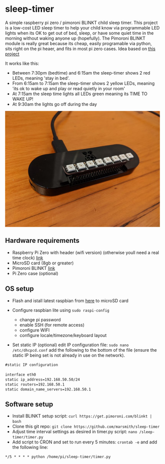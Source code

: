 # sleep-timer
A simple raspberry pi zero / pimoroni BLINKT child sleep timer.  This project is a low-cost LED sleep timer to help your child know via programmable LED lights when its OK to get out of bed, sleep, or have some quiet time in the morning without waking anyone up (hopefully).  The Pimoroni BLINKT module is really great because its cheap, easily programable via python, sits right on the pi heaer, and fits in most pi zero cases.  Idea based on [this project](https://www.instructables.com/id/White-Noise-Night-Light/)

It works like this:
- Between 7:30pm (bedtime) and 6:15am the sleep-timer shows 2 red LEDs, meaning 'stay in bed'.
- From 6:15am to 7:15am the sleep-timer shows 2 yellow LEDs, meaning 'its ok to wake up and play or read quietly in your room'
- At 7:15am the sleep time lights all LEDs green meaning its TIME TO WAKE UP!
- At 9:30am the lights go off during the day

![Sleep Timer](sleep-timer.jpg)

## Hardware requirements
- Raspberry Pi Zero with header (wifi version) (otherwise youll need a real time clock) [link](https://www.adafruit.com/product/3708)
- MicroSD card (8gb or greater)
- Pimoroni BLINKT [link](https://www.adafruit.com/product/3195)
- Pi Zero case (optional)

## OS setup
- Flash and istall latest raspbian from [here](https://www.raspberrypi.org/downloads/raspbian/) to microSD card
- Configure raspbian lite using `sudo raspi-config`
  * change pi password
  * enable SSH (for remote access)
  * configure WIFI
  * configure locale/timezone/keyboard layout
  
- Set static IP (optional)
edit IP configuration file: `sudo nano /etc/dhcpcd.conf` add the following to the bottom of the file (ensure the static IP being set is not already in use on the network).

```
#static IP configuration 

interface eth0
static ip_address=192.168.50.50/24 
static routers=192.168.50.1 
static domain_name_servers=192.168.50.1
```
 
 ## Software setup
 - Install BLINKT setup script: `curl https://get.pimoroni.com/blinkt | bash`
 - Clone this git repo: `git clone https://github.com/marsmith/sleep-timer`
 - Adjust time interval settings as desired in timer.py script: `nano /sleep-timer/timer.py`
 - Add script to CRON and set to run every 5 minutes: `crontab -e` and add the following line:
 
 ```
 */5 * * * * python /home/pi/sleep-timer/timer.py
 ```
